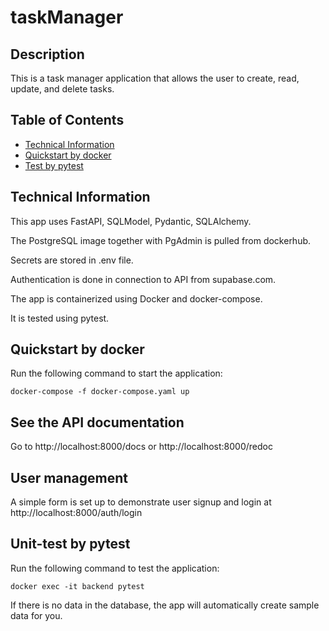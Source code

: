# taskManager

## Description
This is a task manager application that allows the user to create, read, update, and delete tasks.

## Table of Contents
* [Technical Information](#technical-information)
* [Quickstart by docker](#quickstart-by-docker)
* [Test by pytest](#test-by-pytest)

## Technical Information
This app uses FastAPI, SQLModel, Pydantic, SQLAlchemy.

The PostgreSQL image together with PgAdmin is pulled from dockerhub.

Secrets are stored in .env file.

Authentication is done in connection to API from supabase.com.

The app is containerized using Docker and docker-compose.

It is tested using pytest.

## Quickstart by docker
Run the following command to start the application:
```
docker-compose -f docker-compose.yaml up
```

## See the API documentation
Go to http://localhost:8000/docs
or http://localhost:8000/redoc

## User management
A simple form is set up to demonstrate user signup and login at
http://localhost:8000/auth/login

## Unit-test by pytest
Run the following command to test the application:
```
docker exec -it backend pytest
```

If there is no data in the database, the app will automatically create sample data for you.


